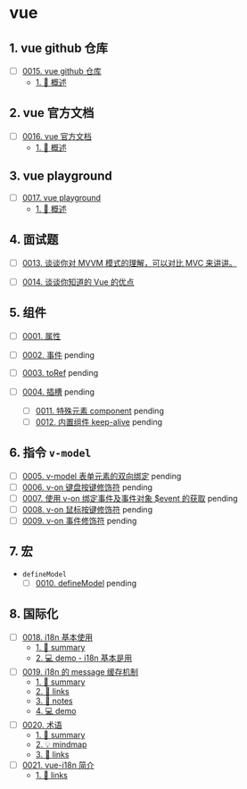 # vue


## 1. vue github 仓库

- [ ] [0015. vue github 仓库](https://tnotesjs.github.io/TNotes.vue/notes/0015.%20vue%20github%20%E4%BB%93%E5%BA%93/README)
  - [1. 📝 概述](https://tnotesjs.github.io/TNotes.vue/notes/0015.%20vue%20github%20%E4%BB%93%E5%BA%93/README#1--概述)

## 2. vue 官方文档

- [ ] [0016. vue 官方文档](https://tnotesjs.github.io/TNotes.vue/notes/0016.%20vue%20%E5%AE%98%E6%96%B9%E6%96%87%E6%A1%A3/README)
  - [1. 📝 概述](https://tnotesjs.github.io/TNotes.vue/notes/0016.%20vue%20%E5%AE%98%E6%96%B9%E6%96%87%E6%A1%A3/README#1--概述)

## 3. vue playground

- [ ] [0017. vue playground](https://tnotesjs.github.io/TNotes.vue/notes/0017.%20vue%20playground/README)
  - [1. 📝 概述](https://tnotesjs.github.io/TNotes.vue/notes/0017.%20vue%20playground/README#1--概述)

## 4. 面试题

- [ ] [0013. 谈谈你对 MVVM 模式的理解，可以对比 MVC 来讲讲。](https://tnotesjs.github.io/TNotes.vue/notes/0013.%20%E8%B0%88%E8%B0%88%E4%BD%A0%E5%AF%B9%20MVVM%20%E6%A8%A1%E5%BC%8F%E7%9A%84%E7%90%86%E8%A7%A3%EF%BC%8C%E5%8F%AF%E4%BB%A5%E5%AF%B9%E6%AF%94%20MVC%20%E6%9D%A5%E8%AE%B2%E8%AE%B2%E3%80%82/README)

- [ ] [0014. 谈谈你知道的 Vue 的优点](https://tnotesjs.github.io/TNotes.vue/notes/0014.%20%E8%B0%88%E8%B0%88%E4%BD%A0%E7%9F%A5%E9%81%93%E7%9A%84%20Vue%20%E7%9A%84%E4%BC%98%E7%82%B9/README)


## 5. 组件

- [ ] [0001. 属性](https://tnotesjs.github.io/TNotes.vue/notes/0001.%20%E5%B1%9E%E6%80%A7/README)

- [ ] [0002. 事件](https://tnotesjs.github.io/TNotes.vue/notes/0002.%20%E4%BA%8B%E4%BB%B6/README)
  pending
- [ ] [0003. toRef](https://tnotesjs.github.io/TNotes.vue/notes/0003.%20toRef/README)
  pending
- [ ] [0004. 插槽](https://tnotesjs.github.io/TNotes.vue/notes/0004.%20%E6%8F%92%E6%A7%BD/README)
  pending
  - [ ] [0011. 特殊元素 component](https://tnotesjs.github.io/TNotes.vue/notes/0011.%20%E7%89%B9%E6%AE%8A%E5%85%83%E7%B4%A0%20component/README)
  pending
  - [ ] [0012. 内置组件 keep-alive](https://tnotesjs.github.io/TNotes.vue/notes/0012.%20%E5%86%85%E7%BD%AE%E7%BB%84%E4%BB%B6%20keep-alive/README)
  pending

## 6. 指令 `v-model`

- [ ] [0005. v-model 表单元素的双向绑定](https://tnotesjs.github.io/TNotes.vue/notes/0005.%20v-model%20%E8%A1%A8%E5%8D%95%E5%85%83%E7%B4%A0%E7%9A%84%E5%8F%8C%E5%90%91%E7%BB%91%E5%AE%9A/README)
  pending
- [ ] [0006. v-on 键盘按键修饰符](https://tnotesjs.github.io/TNotes.vue/notes/0006.%20v-on%20%E9%94%AE%E7%9B%98%E6%8C%89%E9%94%AE%E4%BF%AE%E9%A5%B0%E7%AC%A6/README)
  pending
- [ ] [0007. 使用 v-on 绑定事件及事件对象 $event 的获取](https://tnotesjs.github.io/TNotes.vue/notes/0007.%20%E4%BD%BF%E7%94%A8%20v-on%20%E7%BB%91%E5%AE%9A%E4%BA%8B%E4%BB%B6%E5%8F%8A%E4%BA%8B%E4%BB%B6%E5%AF%B9%E8%B1%A1%20%24event%20%E7%9A%84%E8%8E%B7%E5%8F%96/README)
  pending
- [ ] [0008. v-on 鼠标按键修饰符](https://tnotesjs.github.io/TNotes.vue/notes/0008.%20v-on%20%E9%BC%A0%E6%A0%87%E6%8C%89%E9%94%AE%E4%BF%AE%E9%A5%B0%E7%AC%A6/README)
  pending
- [ ] [0009. v-on 事件修饰符](https://tnotesjs.github.io/TNotes.vue/notes/0009.%20v-on%20%E4%BA%8B%E4%BB%B6%E4%BF%AE%E9%A5%B0%E7%AC%A6/README)
  pending

## 7. 宏

- `defineModel`
  - [ ] [0010. defineModel](https://tnotesjs.github.io/TNotes.vue/notes/0010.%20defineModel/README)
  pending

## 8. 国际化

- [ ] [0018. i18n 基本使用](https://tnotesjs.github.io/TNotes.vue/notes/0018.%20i18n%20%E5%9F%BA%E6%9C%AC%E4%BD%BF%E7%94%A8/README)
  - [1. 📝 summary](https://tnotesjs.github.io/TNotes.vue/notes/0018.%20i18n%20%E5%9F%BA%E6%9C%AC%E4%BD%BF%E7%94%A8/README#1--summary)
  - [2. 💻 demo - i18n 基本是用](https://tnotesjs.github.io/TNotes.vue/notes/0018.%20i18n%20%E5%9F%BA%E6%9C%AC%E4%BD%BF%E7%94%A8/README#2--demo---i18n-基本是用)
- [ ] [0019. i18n 的 message 缓存机制](https://tnotesjs.github.io/TNotes.vue/notes/0019.%20i18n%20%E7%9A%84%20message%20%E7%BC%93%E5%AD%98%E6%9C%BA%E5%88%B6/README)
  - [1. 📝 summary](https://tnotesjs.github.io/TNotes.vue/notes/0019.%20i18n%20%E7%9A%84%20message%20%E7%BC%93%E5%AD%98%E6%9C%BA%E5%88%B6/README#1--summary)
  - [2. 🔗 links](https://tnotesjs.github.io/TNotes.vue/notes/0019.%20i18n%20%E7%9A%84%20message%20%E7%BC%93%E5%AD%98%E6%9C%BA%E5%88%B6/README#2--links)
  - [3. 📒 notes](https://tnotesjs.github.io/TNotes.vue/notes/0019.%20i18n%20%E7%9A%84%20message%20%E7%BC%93%E5%AD%98%E6%9C%BA%E5%88%B6/README#3--notes)
  - [4. 💻 demo](https://tnotesjs.github.io/TNotes.vue/notes/0019.%20i18n%20%E7%9A%84%20message%20%E7%BC%93%E5%AD%98%E6%9C%BA%E5%88%B6/README#4--demo)
- [ ] [0020. 术语](https://tnotesjs.github.io/TNotes.vue/notes/0020.%20%E6%9C%AF%E8%AF%AD/README)
  - [1. 📝 summary](https://tnotesjs.github.io/TNotes.vue/notes/0020.%20%E6%9C%AF%E8%AF%AD/README#1--summary)
  - [2. 💡 mindmap](https://tnotesjs.github.io/TNotes.vue/notes/0020.%20%E6%9C%AF%E8%AF%AD/README#2--mindmap)
  - [3. 🔗 links](https://tnotesjs.github.io/TNotes.vue/notes/0020.%20%E6%9C%AF%E8%AF%AD/README#3--links)
- [ ] [0021. vue-i18n 简介](https://tnotesjs.github.io/TNotes.vue/notes/0021.%20vue-i18n%20%E7%AE%80%E4%BB%8B/README)
  - [1. 🔗 links](https://tnotesjs.github.io/TNotes.vue/notes/0021.%20vue-i18n%20%E7%AE%80%E4%BB%8B/README#1--links)
